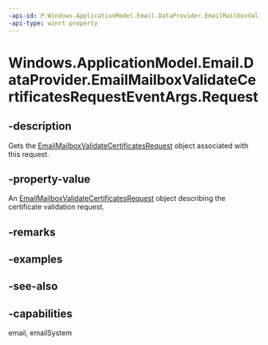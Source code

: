 ```yaml
---
-api-id: P:Windows.ApplicationModel.Email.DataProvider.EmailMailboxValidateCertificatesRequestEventArgs.Request
-api-type: winrt property
---
```


<!-- Property syntax
public Windows.ApplicationModel.Email.DataProvider.EmailMailboxValidateCertificatesRequest Request { get; }
-->

# Windows.ApplicationModel.Email.DataProvider.EmailMailboxValidateCertificatesRequestEventArgs.Request

## -description
Gets the [EmailMailboxValidateCertificatesRequest](emailmailboxvalidatecertificatesrequest.md) object associated with this request.

## -property-value
An [EmailMailboxValidateCertificatesRequest](emailmailboxvalidatecertificatesrequest.md) object describing the certificate validation request.

## -remarks

## -examples

## -see-also

## -capabilities
email, emailSystem
